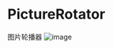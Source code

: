 # PictureRotator
图片轮播器
![image](https://raw.githubusercontent.com/sjcao/PictureRotator/master/Screenshot_2015-08-06-20-44-06.png)
